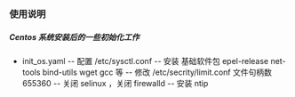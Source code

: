 ### 使用说明

##### Centos 系统安装后的一些初始化工作

- init_os.yaml 
  -- 配置 /etc/sysctl.conf
  -- 安装 基础软件包 epel-release net-tools bind-utils wget gcc 等
  -- 修改 /etc/secrity/limit.conf 文件句柄数 655360
  -- 关闭 selinux ，关闭 firewalld
  -- 安装 ntip



